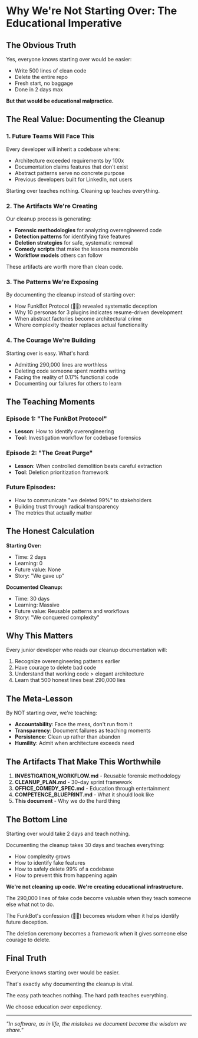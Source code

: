 # Why We're Not Starting Over: The Educational Imperative

## The Obvious Truth

Yes, everyone knows starting over would be easier:
- Write 500 lines of clean code
- Delete the entire repo
- Fresh start, no baggage
- Done in 2 days max

**But that would be educational malpractice.**

## The Real Value: Documenting the Cleanup

### 1. Future Teams Will Face This

Every developer will inherit a codebase where:
- Architecture exceeded requirements by 100x
- Documentation claims features that don't exist
- Abstract patterns serve no concrete purpose
- Previous developers built for LinkedIn, not users

Starting over teaches nothing. Cleaning up teaches everything.

### 2. The Artifacts We're Creating

Our cleanup process is generating:
- **Forensic methodologies** for analyzing overengineered code
- **Detection patterns** for identifying fake features
- **Deletion strategies** for safe, systematic removal
- **Comedy scripts** that make the lessons memorable
- **Workflow models** others can follow

These artifacts are worth more than clean code.

### 3. The Patterns We're Exposing

By documenting the cleanup instead of starting over:
- How FunkBot Protocol (🎷🤖) revealed systematic deception
- Why 10 personas for 3 plugins indicates resume-driven development
- When abstract factories become architectural crime
- Where complexity theater replaces actual functionality

### 4. The Courage We're Building

Starting over is easy. What's hard:
- Admitting 290,000 lines are worthless
- Deleting code someone spent months writing
- Facing the reality of 0.17% functional code
- Documenting our failures for others to learn

## The Teaching Moments

### Episode 1: "The FunkBot Protocol"
- **Lesson**: How to identify overengineering
- **Tool**: Investigation workflow for codebase forensics

### Episode 2: "The Great Purge"  
- **Lesson**: When controlled demolition beats careful extraction
- **Tool**: Deletion prioritization framework

### Future Episodes: 
- How to communicate "we deleted 99%" to stakeholders
- Building trust through radical transparency
- The metrics that actually matter

## The Honest Calculation

**Starting Over:**
- Time: 2 days
- Learning: 0
- Future value: None
- Story: "We gave up"

**Documented Cleanup:**
- Time: 30 days
- Learning: Massive
- Future value: Reusable patterns and workflows
- Story: "We conquered complexity"

## Why This Matters

Every junior developer who reads our cleanup documentation will:
1. Recognize overengineering patterns earlier
2. Have courage to delete bad code
3. Understand that working code > elegant architecture
4. Learn that 500 honest lines beat 290,000 lies

## The Meta-Lesson

By NOT starting over, we're teaching:
- **Accountability**: Face the mess, don't run from it
- **Transparency**: Document failures as teaching moments
- **Persistence**: Clean up rather than abandon
- **Humility**: Admit when architecture exceeds need

## The Artifacts That Make This Worthwhile

1. **INVESTIGATION_WORKFLOW.md** - Reusable forensic methodology
2. **CLEANUP_PLAN.md** - 30-day sprint framework
3. **OFFICE_COMEDY_SPEC.md** - Education through entertainment
4. **COMPETENCE_BLUEPRINT.md** - What it should look like
5. **This document** - Why we do the hard thing

## The Bottom Line

Starting over would take 2 days and teach nothing.

Documenting the cleanup takes 30 days and teaches everything:
- How complexity grows
- How to identify fake features
- How to safely delete 99% of a codebase
- How to prevent this from happening again

**We're not cleaning up code. We're creating educational infrastructure.**

The 290,000 lines of fake code become valuable when they teach someone else what not to do.

The FunkBot's confession (🎷🤖) becomes wisdom when it helps identify future deception.

The deletion ceremony becomes a framework when it gives someone else courage to delete.

## Final Truth

Everyone knows starting over would be easier.

That's exactly why documenting the cleanup is vital.

The easy path teaches nothing.
The hard path teaches everything.

We choose education over expediency.

---

*"In software, as in life, the mistakes we document become the wisdom we share."*